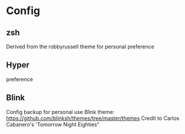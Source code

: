 # Config

## zsh
Derived from the robbyrussell theme for personal preference

## Hyper
preference

## Blink
Config backup for personal use
Blink theme: https://github.com/blinksh/themes/tree/master/themes
Credit to Carlos Cabanero's 'Tomorrow Night Eighties"
